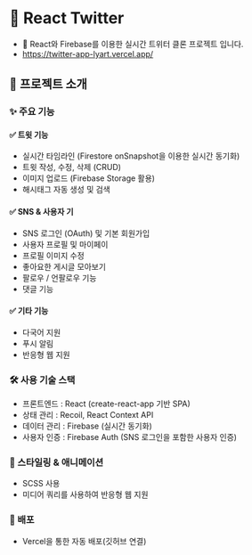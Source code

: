 # 🚀 React Twitter
* 📝 React와 Firebase를 이용한 실시간 트위터 클론 프로젝트 입니다.
* https://twitter-app-lyart.vercel.app/


## 📌 프로젝트 소개
### ✨ 주요 기능
#### ✅ 트윗 기능
* 실시간 타임라인 (Firestore onSnapshot을 이용한 실시간 동기화)
* 트윗 작성, 수정, 삭제 (CRUD)
* 이미지 업로드 (Firebase Storage 활용)
* 해시태그 자동 생성 및 검색
#### ✅ SNS & 사용자 기
* SNS 로그인 (OAuth) 및 기본 회원가입
* 사용자 프로필 및 마이페이
* 프로필 이미지 수정
* 좋아요한 게시글 모아보기
* 팔로우 / 언팔로우 기능
* 댓글 기능 
#### ✅ 기타 기능
* 다국어 지원
* 푸시 알림
* 반응형 웹 지원

  
### 🛠️ 사용 기술 스택
* 프론트엔드 : React (create-react-app 기반 SPA)
* 상태 관리 : Recoil, React Context API
* 데이터 관리 : Firebase (실시간 동기화)
* 사용자 인증 : Firebase Auth (SNS 로그인을 포함한 사용자 인증)

### 🎨 스타일링 & 애니메이션
* SCSS 사용
* 미디어 쿼리를 사용하여 반응형 웹 지원

### 🚀 배포
* Vercel을 통한 자동 배포(깃허브 연결)
